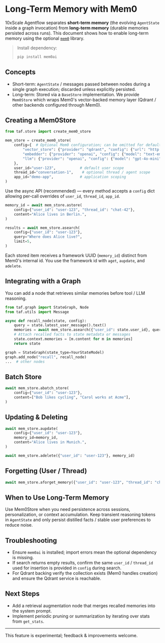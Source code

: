 # Long-Term Memory with Mem0

10xScale Agentflow separates **short-term memory** (the evolving `AgentState` inside a graph
invocation) from **long-term memory** (durable memories persisted across runs).
This document shows how to enable long-term memory using the optional
[`mem0`](https://github.com/mem0ai/mem0) library.

> Install dependency:
>
> ```bash
> pip install mem0ai
> ```

## Concepts

- Short-term: `AgentState` / messages passed between nodes during a single graph
  execution; discarded unless explicitly persisted.
- Long-term: Stored via a `BaseStore` implementation. We provide `Mem0Store`
  which wraps Mem0's vector-backed memory layer (Qdrant / other backends
  configured through Mem0).

## Creating a Mem0Store

```python
from taf.store import create_mem0_store

mem_store = create_mem0_store(
    config={  # Optional Mem0 configuration; can be omitted for defaults
        "vector_store": {"provider": "qdrant", "config": {"url": "http://localhost:6333"}},
        "embedder": {"provider": "openai", "config": {"model": "text-embedding-3-small"}},
        "llm": {"provider": "openai", "config": {"model": "gpt-4o-mini"}},
    },
    user_id="user-123",           # default user scope
    thread_id="conversation-1",    # optional thread / agent scope
    app_id="demo-app",            # application scoping
)
```

Use the async API (recommended) — every method accepts a `config` dict allowing
per-call overrides of `user_id`, `thread_id`, `app_id`.

```python
memory_id = await mem_store.astore(
    config={"user_id": "user-123", "thread_id": "chat-42"},
    content="Alice lives in Berlin.",
)

results = await mem_store.asearch(
    config={"user_id": "user-123"},
    query="Where does Alice live?",
    limit=5,
)
```

Each stored item receives a framework UUID (`memory_id`) distinct from Mem0's
internal id. You use the framework id with `aget`, `aupdate`, and `adelete`.

## Integrating with a Graph

You can add a node that retrieves similar memories before tool / LLM reasoning.

```python
from taf.graph import StateGraph, Node
from taf.utils import Message

async def recall_node(state, config):
    query = state.latest_user_message().text()
    memories = await mem_store.asearch({"user_id": state.user_id}, query=query, limit=3)
    # Attach recalled facts to state metadata or messages
    state.context.memories = [m.content for m in memories]
    return state

graph = StateGraph(state_type=YourStateModel)
graph.add_node("recall", recall_node)
...  # other nodes
```

## Batch Store

```python
await mem_store.abatch_store(
    config={"user_id": "user-123"},
    content=["Bob likes cycling", "Carol works at Acme"],
)
```

## Updating & Deleting

```python
await mem_store.aupdate(
    config={"user_id": "user-123"},
    memory_id=memory_id,
    content="Alice lives in Munich.",
)

await mem_store.adelete({"user_id": "user-123"}, memory_id)
```

## Forgetting (User / Thread)

```python
await mem_store.aforget_memory({"user_id": "user-123", "thread_id": "chat-42"})
```

## When to Use Long-Term Memory

Use Mem0Store when you need persistence across sessions, personalization, or
context accumulation. Keep transient reasoning tokens in `AgentState` and only
persist distilled facts / stable user preferences to reduce noise.

## Troubleshooting

- Ensure `mem0ai` is installed; import errors mean the optional dependency is missing.
- If search returns empty results, confirm the same `user_id` / `thread_id` used
  for insertion is provided in `config` during search.
- For Qdrant backing verify the collection exists (Mem0 handles creation) and
  ensure the Qdrant service is reachable.

## Next Steps

- Add a retrieval augmentation node that merges recalled memories into the
  system prompt.
- Implement periodic pruning or summarization by iterating over stats from
  `get_stats`.

---
This feature is experimental; feedback & improvements welcome.
